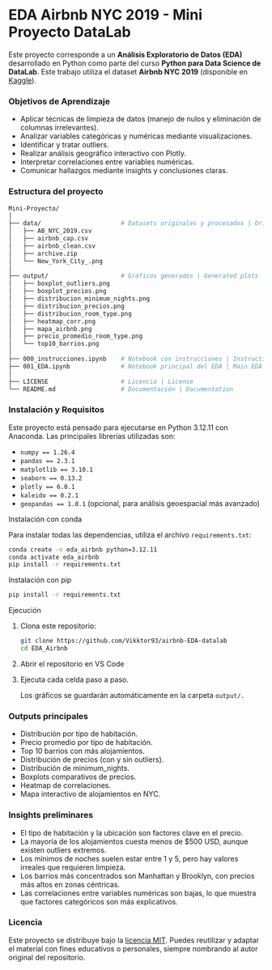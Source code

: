 # EDA Airbnb NYC 2019 - Mini Proyecto DataLab

Este proyecto corresponde a un **Análisis Exploratorio de Datos (EDA)** desarrollado en Python como parte del curso **Python para Data Science de DataLab**.  Este trabajo utiliza el dataset **Airbnb NYC 2019** (disponible en [Kaggle](https://www.kaggle.com/dgomonov/new-york-city-airbnb-open-data)).

### Objetivos de Aprendizaje

- Aplicar técnicas de limpieza de datos (manejo de nulos y eliminación de columnas irrelevantes).  
- Analizar variables categóricas y numéricas mediante visualizaciones.  
- Identificar y tratar outliers.  
- Realizar análisis geográfico interactivo con Plotly.  
- Interpretar correlaciones entre variables numéricas.  
- Comunicar hallazgos mediante insights y conclusiones claras.


### Estructura del proyecto

```bash
Mini-Proyecto/
│
├── data/                      # Datasets originales y procesados | Original and processed datasets
│   ├── AB_NYC_2019.csv
│   ├── airbnb_cap.csv
│   ├── airbnb_clean.csv
│   ├── archive.zip
│   └── New_York_City_.png
│
├── output/                    # Gráficos generados | Generated plots
│   ├── boxplot_outliers.png
│   ├── boxplot_precios.png
│   ├── distribucion_minimum_nights.png
│   ├── distribucion_precios.png
│   ├── distribucion_room_type.png
│   ├── heatmap_corr.png
│   ├── mapa_airbnb.png
│   ├── precio_promedio_room_type.png
│   └── top10_barrios.png
│
├── 000_instrucciones.ipynb    # Notebook con instrucciones | Instructions notebook
├── 001_EDA.ipynb              # Notebook principal del EDA | Main EDA notebook
│
├── LICENSE                    # Licencia | License
└── README.md                  # Documentación | Documentation
```
### Instalación y Requisitos

Este proyecto está pensado para ejecutarse en Python 3.12.11 con Anaconda.
Las principales librerías utilizadas son:
- `numpy == 1.26.4`
- `pandas == 2.3.1`
- `matplotlib == 3.10.1`
- `seaborn == 0.13.2`
- `plotly == 6.0.1`
- `kaleido == 0.2.1`
- `geopandas == 1.0.1` (opcional, para análisis geoespacial más avanzado)


Instalación con conda

Para instalar todas las dependencias, utiliza el archivo `requirements.txt`:

```bash
conda create -n eda_airbnb python=3.12.11
conda activate eda_airbnb
pip install -r requirements.txt
```
Instalación con pip
```bash
pip install -r requirements.txt
```

Ejecución

1. Clona este repositorio:
    ```bash
    git clone https://github.com/Vikktor93/airbnb-EDA-datalab
    cd EDA_Airbnb
    ```

2. Abrir el repositorio en VS Code
3. Ejecuta cada celda paso a paso.

    Los gráficos se guardarán automáticamente en la carpeta `output/.`

### Outputs principales

- Distribución por tipo de habitación.
- Precio promedio por tipo de habitación.
- Top 10 barrios con más alojamientos.
- Distribución de precios (con y sin outliers).
- Distribución de minimum_nights.
- Boxplots comparativos de precios.
- Heatmap de correlaciones.
- Mapa interactivo de alojamientos en NYC.

### Insights preliminares

- El tipo de habitación y la ubicación son factores clave en el precio.
- La mayoría de los alojamientos cuesta menos de $500 USD, aunque existen outliers extremos.
- Los mínimos de noches suelen estar entre 1 y 5, pero hay valores irreales que requieren limpieza.
- Los barrios más concentrados son Manhattan y Brooklyn, con precios más altos en zonas céntricas.
- Las correlaciones entre variables numéricas son bajas, lo que muestra que factores categóricos son más explicativos.

### Licencia

Este proyecto se distribuye bajo la [licencia MIT](https://github.com/Vikktor93/airbnb-EDA-datalab/blob/main/LICENSE).
Puedes reutilizar y adaptar el material con fines educativos o personales, siempre nombrando al autor original del repositorio.